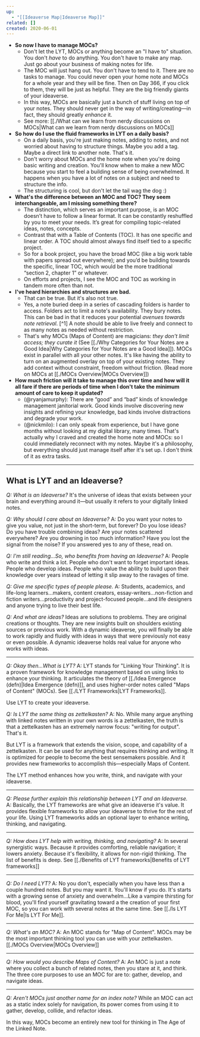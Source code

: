 ```yaml
---
up:
  - "[[Ideaverse Map|Ideaverse Map]]"
related: []
created: 2020-06-01
---
```


- **So now I have to manage MOCs?**
	- Don't let the LYT, MOCs or anything become an "I have to" situation. You don't *have* to do anything. You don't have to make any map. Just go about your business of making notes for life. 
	- The MOC will just hang out. You don't have to tend to it. There are no tasks to manage. You could never open your home note and MOCs for a whole year and they will be fine. Then on Day 366, if you click to them, they will be just as helpful. They are the big friendly giants of your ideaverse. 
	- In this way, MOCs are basically just a bunch of stuff living on top of your notes. They should never get in the way of writing/creating—in fact, they should greatly *enhance* it.
	- See more: [[./What can we learn from nerdy discussions on MOCs|What can we learn from nerdy discussions on MOCs]]
- **So how do I use the fluid frameworks in LYT on a daily basis?**
	- On a daily basis, you're just making notes, adding to notes, and not worried about having to structure things. Maybe you add a tag. Maybe a direct link to another note. That's it.
	- Don't worry about MOCs and the home note when you're doing basic writing and creation. You'll know when to make a new MOC because you start to feel a building sense of being overwhelmed. It happens when you have a lot of notes on a subject and need to structure the info.
	- The structuring is cool, but don't let the tail wag the dog :)
- **What's the difference between an MOC and TOC? They seem interchangeable, am I missing something there?**
	- The distinction, which serves an important purpose, is an MOC doesn’t have to follow a linear format. It can be constantly reshuffled by you to meet your needs. It’s great for compiling topic-related ideas, notes, concepts.
	- Contrast that with a Table of Contents (TOC). It has one specific and linear order. A TOC should almost always find itself tied to a specific project. 
	- So for a book project, you have the broad MOC (like a big work table with papers spread out everywhere); and you’d be building towards the specific, linear TOC, which would be the more traditional “section 2, chapter 1” or whatever.
	- On efforts and projects, I see the MOC and TOC as working in tandem more often than not.
- **I've heard hierarchies and structures are bad.**
	- That can be true. But it's also not true.
	- Yes, a note buried deep in a series of cascading folders is harder to access. Folders act to limit a note's availability. They bury notes. This can be bad in that it reduces your potential *avenues towards note retrieval*. [^1] A note should be able to live freely and connect to as many notes as needed without restriction. 
	- That's why MOCs (Maps of Content) are magicians: *they don't limit access; they curate it* (See [[./Why Categories for Your Notes are a Good Idea|Why Categories for Your Notes are a Good Idea]]). MOCs exist in parallel with all your other notes. It's like having the ability to turn on an augmented overlay on top of your existing notes. They add context without constraint, freedom without friction. (Read more on MOCs at [[./MOCs Overview|MOCs Overview]])
- **How much friction will it take to manage this over time and how will it all fare if there are periods of time when I don't take the minimum amount of care to keep it updated?**
	- (@ryanjamurphy): There are “good” and “bad” kinds of knowledge management janitorial work. Good kinds involve discovering new insights and refining your knowledge, bad kinds involve distractions and degrade your work.
	- (@nickmilo): I can only speak from experience, but I have gone months without looking at my digital library, many times. That's actually why I craved and created the home note and MOCs: so I could immediately reconnect with my notes. Maybe it's a philosophy, but everything should just manage itself after it's set up. I don't think of it as extra tasks.


---

## What is LYT and an Ideaverse? 

*Q: What is an Ideaverse?*
It's the universe of ideas that exists between your brain and everything around it—but usually it refers to your digitally linked notes.

*Q: Why should I care about an Ideaverse?*
A: Do you want your notes to give you value, not just in the short-term, but forever?
Do you lose ideas? Do you have trouble combining ideas? Are your notes scattered everywhere? Are you drowning in too much information? Have you lost the signal from the noise? If you answered yes to any of these, read on. 

*Q: I'm still reading...So, who benefits from having an Ideaverse?*
A: People who write and think a lot. People who don't want to forget important ideas. People who develop ideas. People who value the ability to build upon their knowledge over years instead of letting it slip away to the ravages of time. 

*Q: Give me specific types of people please.*
A: Students, academics, and life-long learners...makers, content creators, essay-writers...non-fiction and fiction writers...productivity and project-focused people...and life designers and anyone trying to live their best life. 

*Q: And what are ideas?* 
Ideas are solutions to problems. They are original creations or thoughts. They are new insights built on shoulders existing sources or previous work. With a dynamic ideaverse, you will finally be able to work rapidly and fluidly with ideas in ways that were previously not easy or even possible. A dynamic ideaverse holds real value for anyone who works with ideas. 

---
*Q: Okay then...What is LYT?*
A: LYT stands for "Linking Your Thinking". It is a proven framework for knowledge management based on using links to enhance your thinking. It articulates the theory of [[./Idea Emergence (defn)|Idea Emergence (defn)]], and uses higher-order notes called "Maps of Content" (MOCs). See [[./LYT Frameworks|LYT Frameworks]].

Use LYT to create your ideaverse. 

*Q: Is LYT the same thing as zettelkasten?*
A: No. While many argue anything with linked notes written in your own words is a zettelkasten, the truth is that a zettelkasten has an extremely narrow focus: "writing for output". That's it. 

But LYT is a framework that extends the vision, scope, and capability of a zettelkasten. It can be used for anything that requires thinking and writing. It is optimized for people to become the best sensemakers possible. And it provides new frameworks to accomplish this—especially Maps of Content.

The LYT method enhances how you write, think, and navigate with your ideaverse. 

---
*Q: Please further explain this relationship between LYT and an Ideaverse.*
A: Basically, the LYT frameworks are what give an ideaverse it's value. It provides flexible frameworks to allow your ideaverse to thrive for the rest of your life. Using LYT frameworks adds an optional layer to enhance writing, thinking, and navigating.

---
*Q: How does LYT help with writing, thinking, and navigating?*
A: In several synergistic ways. Because it provides comforting, reliable navigation; it lowers anxiety. Because it's flexibility, it allows for non-rigid thinking. The list of benefits is deep. See [[./Benefits of LYT frameworks|Benefits of LYT frameworks]] 

---
*Q: Do I need LYT?*
A: No you don't, especially when you have less than a couple hundred notes. But you may want it. You'll know if you do. It's starts with a growing sense of anxiety and overwhelm...Like a vampire thirsting for blood, you'll find yourself gravitating toward a the creation of your first MOC, so you can work with several notes at the same time. See [[./Is LYT For Me|Is LYT For Me]].

---
*Q: What's an MOC?*
A: An MOC stands for "Map of Content". MOCs may be the most important thinking tool you can use with your zettelkasten. [[./MOCs Overview|MOCs Overview]]

---
*Q: How would you describe Maps of Content?*
A: An MOC is just a note where you collect a bunch of related notes, then you stare at it, and think. The three core purposes to use an MOC for are to: gather, develop, and navigate ideas.

---
*Q: Aren't MOCs just another name for an index note?*
While an MOC can act as a static index solely for navigation, its power comes from using it to gather, develop, collide, and refactor ideas.

In this way, MOCs become an entirely new tool for thinking in The Age of the Linked Note. 
